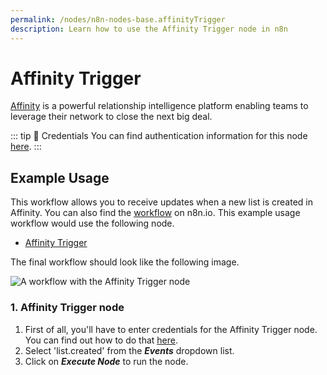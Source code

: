 ```yaml
---
permalink: /nodes/n8n-nodes-base.affinityTrigger
description: Learn how to use the Affinity Trigger node in n8n
---
```


# Affinity Trigger

[Affinity](https://www.affinity.co/) is a powerful relationship intelligence platform enabling teams to leverage their network to close the next big deal.

::: tip 🔑 Credentials
You can find authentication information for this node [here](../../../credentials/Affinity/README.md).
:::

## Example Usage

This workflow allows you to receive updates when a new list is created in Affinity. You can also find the [workflow](https://n8n.io/workflows/672) on n8n.io. This example usage workflow would use the following node.
- [Affinity Trigger]()

The final workflow should look like the following image.

![A workflow with the Affinity Trigger node](./workflow.png)

### 1. Affinity Trigger node

1. First of all, you'll have to enter credentials for the Affinity Trigger node. You can find out how to do that [here](../../../credentials/Affinity/README.md).
2. Select 'list.created' from the ***Events*** dropdown list.
3. Click on ***Execute Node*** to run the node.
